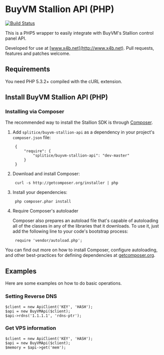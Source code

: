 BuyVM Stallion API (PHP)
========================

[![Build Status](https://travis-ci.org/splitice/buyvm-stallion-api.svg?branch=master)](https://travis-ci.org/splitice/buyvm-stallion-api)

This is a PHP5 wrapper to easily integrate  with BuyVM's Stallion control panel API.

Developed for use at [www.x4b.net](http://www.x4b.net). Pull requests, features and patches welcome.

## Requirements
You need PHP 5.3.2+ compiled with the cURL extension.

## Install BuyVM Stallion API (PHP)
### Installing via Composer

The recommended way to install the Stallion SDK is through [Composer](http://getcomposer.org).

1. Add ``splitice/buyvm-stallion-api`` as a dependency in your project's ``composer.json`` file:

        {
            "require": {
                "splitice/buyvm-stallion-api": "dev-master"
            }
        }

2. Download and install Composer:

        curl -s http://getcomposer.org/installer | php

3. Install your dependencies:

        php composer.phar install

4. Require Composer's autoloader

    Composer also prepares an autoload file that's capable of autoloading all of the classes in any of the libraries that it downloads. To use it, just add the following line to your code's bootstrap process:

        require 'vendor/autoload.php';

You can find out more on how to install Composer, configure autoloading, and other best-practices for defining dependencies at [getcomposer.org](http://getcomposer.org).

## Examples

Here are some examples on how to do basic operations.

### Setting Reverse DNS
```
$client = new ApiClient('KEY', 'HASH');
$api = new BuyVMApi($client);
$api->rdns('1.1.1.1', 'rdns-ptr');
```

### Get VPS information
```
$client = new ApiClient('KEY', 'HASH');
$api = new BuyVMApi($client);
$memory = $api->get('mem');
```
